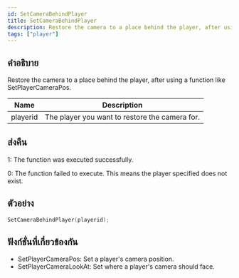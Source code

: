 ```yaml
---
id: SetCameraBehindPlayer
title: SetCameraBehindPlayer
description: Restore the camera to a place behind the player, after using a function like SetPlayerCameraPos.
tags: ["player"]
---
```


## คำอธิบาย

Restore the camera to a place behind the player, after using a function like SetPlayerCameraPos.

| Name     | Description                                    |
| -------- | ---------------------------------------------- |
| playerid | The player you want to restore the camera for. |

## ส่งคืน

1: The function was executed successfully.

0: The function failed to execute. This means the player specified does not exist.

## ตัวอย่าง

```c
SetCameraBehindPlayer(playerid);
```

## ฟังก์ชั่นที่เกี่ยวข้องกัน

- SetPlayerCameraPos: Set a player's camera position.
- SetPlayerCameraLookAt: Set where a player's camera should face.
